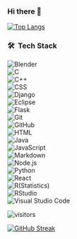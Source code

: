 ### Hi there 👋

<!--
**iopenet/iopenet** is a ✨ _special_ ✨ repository because its `README.md` (this file) appears on your GitHub profile.

Here are some ideas to get you started:

- 🔭 I’m currently working on ...
- 🌱 I’m currently learning ...
- 👯 I’m looking to collaborate on ...
- 🤔 I’m looking for help with ...
- 💬 Ask me about ...
- 📫 How to reach me: ...
- 😄 Pronouns: ...
- ⚡ Fun fact: ...
-->

[![Top Langs](https://github-readme-stats.vercel.app/api/top-langs/?username=iopenet&theme=gruvbox&hide_border=true&show_icons=true)](https://github.com/iopenet/iopenet)

### 🛠 &nbsp;Tech Stack


![Blender](https://img.shields.io/badge/-Blender-05122A?style=flat&logo=Blender&logoColor=F5792A)&nbsp;  
![C](https://img.shields.io/badge/-C-05122A?style=flat&logo=C&logoColor=A8B9CC)&nbsp;  
![C++](https://img.shields.io/badge/-C++-05122A?style=flat&logo=C%2B%2B&logoColor=00599C)&nbsp;  
![CSS](https://img.shields.io/badge/-CSS-05122A?style=flat&logo=CSS3&logoColor=1572B6)&nbsp;  
![Django](https://img.shields.io/badge/-Django-05122A?style=flat&logo=django&logoColor=092E20)&nbsp;    
![Eclipse](https://img.shields.io/badge/-Eclipse-05122A?style=flat&logo=eclipse-ide&logoColor=2C2255)  
![Flask](https://img.shields.io/badge/-Flask-05122A?style=flat&logo=flask)&nbsp;  
![Git](https://img.shields.io/badge/-Git-05122A?style=flat&logo=git)&nbsp;  
![GitHub](https://img.shields.io/badge/-GitHub-05122A?style=flat&logo=github)&nbsp;  
![HTML](https://img.shields.io/badge/-HTML-05122A?style=flat&logo=HTML5)&nbsp;  
![Java](https://img.shields.io/badge/-Java-05122A?style=flat&logo=Java&logoColor=FFA518)&nbsp;  
![JavaScript](https://img.shields.io/badge/-JavaScript-05122A?style=flat&logo=javascript)&nbsp;  
![Markdown](https://img.shields.io/badge/-Markdown-05122A?style=flat&logo=markdown)  
![Node.js](https://img.shields.io/badge/-Node.js-05122A?style=flat&logo=node.js)&nbsp;  
![Python](https://img.shields.io/badge/-Python-05122A?style=flat&logo=python)&nbsp;   
![React](https://img.shields.io/badge/-React-05122A?style=flat&logo=react)&nbsp;  
![R(Statistics)](https://img.shields.io/badge/-R-05122A?style=flat&logo=R&logoColor=276DC3)   
![RStudio](https://img.shields.io/badge/-RStudio-05122A?style=flat&logo=rstudio)&nbsp;  
![Visual Studio Code](https://img.shields.io/badge/-Visual%20Studio%20Code-05122A?style=flat&logo=visual-studio-code&logoColor=007ACC)&nbsp;  

![visitors](https://visitor-badge.laobi.icu/badge?page_id=iopenet.visitor-badge&left_color=#212527&right_color=#1f6feb)

[![GitHub Streak](https://github-readme-streak-stats.herokuapp.com/?user=iopenet&theme=dark)](https://git.io/streak-stats)
